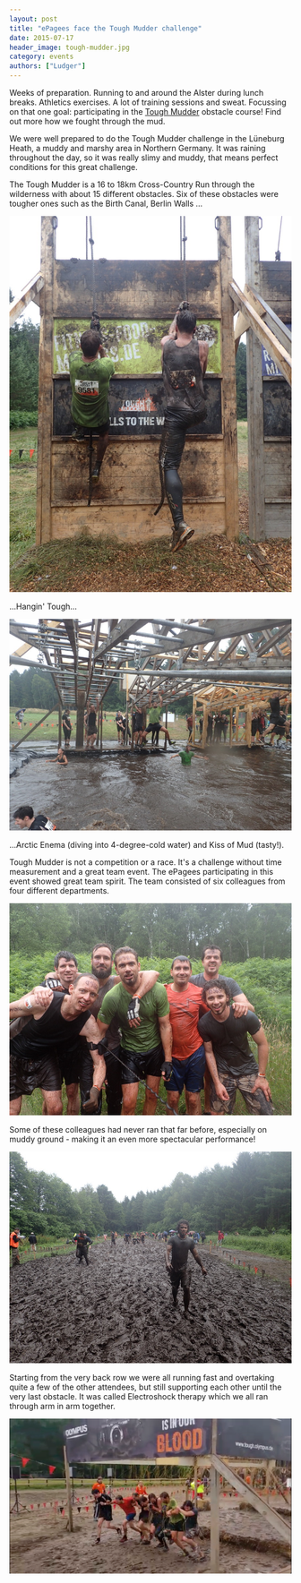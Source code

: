 ```yaml
---
layout: post
title: "ePagees face the Tough Mudder challenge"
date: 2015-07-17
header_image: tough-mudder.jpg
category: events
authors: ["Ludger"]
---
```


Weeks of preparation.
Running to and around the Alster during lunch breaks.
Athletics exercises. A lot of training sessions and sweat.
Focussing on that one goal: participating in the [Tough Mudder](https://toughmudder.com/) obstacle course!
Find out more how we fought through the mud.

We were well prepared to do the Tough Mudder challenge in the Lüneburg Heath, a muddy and marshy area in Northern Germany.
It was raining throughout the day, so it was really slimy and muddy, that means perfect conditions for this great challenge.

The Tough Mudder is a 16 to 18km Cross-Country Run through the wilderness with about 15 different obstacles.
Six of these obstacles were tougher ones such as the Birth Canal, Berlin Walls ...

![](/assets/img/pages/blog/images/blog-tough-mudder-5.jpg)

...Hangin' Tough...

![](/assets/img/pages/blog/images/blog-tough-mudder-1.jpg)

...Arctic Enema (diving into 4-degree-cold water) and Kiss of Mud (tasty!).

Tough Mudder is not a competition or a race. It's a challenge without time measurement and a great team event.
The ePagees participating in this event showed great team spirit.
The team consisted of six colleagues from four different departments.

![](/assets/img/pages/blog/images/blog-tough-mudder-2.jpg)

Some of these colleagues had never ran that far before, especially on muddy ground - making it an even more spectacular performance!

![](/assets/img/pages/blog/images/blog-tough-mudder-4.jpg)

Starting from the very back row we were all running fast and overtaking quite a few of the other attendees, but still supporting each other until the very last obstacle.
It was called Electroshock therapy which we all ran through arm in arm together.

![](/assets/img/pages/blog/images/blog-tough-mudder-3.jpg)
